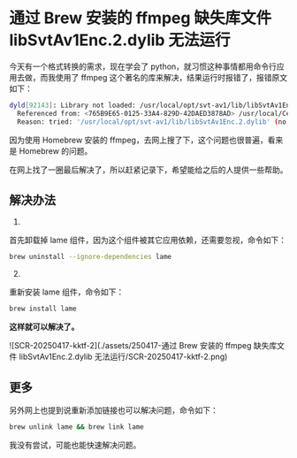 # 通过 Brew 安装的 ffmpeg 缺失库文件 libSvtAv1Enc.2.dylib 无法运行

今天有一个格式转换的需求，现在学会了 python，就习惯这种事情都用命令行应用去做，而我使用了 ffmpeg 这个著名的库来解决，结果运行时报错了，报错原文如下：

```bash
dyld[92143]: Library not loaded: /usr/local/opt/svt-av1/lib/libSvtAv1Enc.2.dylib
  Referenced from: <765B9E65-0125-33A4-829D-42DAED3878AD> /usr/local/Cellar/ffmpeg@6/6.1.2_6/bin/ffmpeg
  Reason: tried: '/usr/local/opt/svt-av1/lib/libSvtAv1Enc.2.dylib' (no such file), '/System/Volumes/Preboot/Cryptexes/OS/usr/local/opt/svt-av1/lib/libSvtAv1Enc.2.dylib' (no such file), '/usr/local/opt/svt-av1/lib/libSvtAv1Enc.2.dylib' (no such file), '/usr/local/lib/libSvtAv1Enc.2.dylib' (no such file), '/usr/lib/libSvtAv1Enc.2.dylib' (no such file, not in dyld cache), '/usr/local/Cellar/svt-av1/3.0.2/lib/libSvtAv1Enc.2.dylib' (no such file), '/System/Volumes/Preboot/Cryptexes/OS/usr/local/Cellar/svt-av1/3.0.2/lib/libSvtAv1Enc.2.dylib' (no such file), '/usr/local/Cellar/svt-av1/3.0.2/lib/libSvtAv1Enc.2.dylib' (no such file), '/usr/local/lib/libSvtAv1Enc.2.dylib' (no such file), '/usr/lib/libSvtAv1Enc.2.dylib' (no such file, not in dyld cache)
```

因为使用 Homebrew 安装的 ffmpeg，去网上搜了下，这个问题也很普遍，看来是 Homebrew 的问题。

在网上找了一圈最后解决了，所以赶紧记录下，希望能给之后的人提供一些帮助。

## 解决办法

1.

首先卸载掉 lame 组件，因为这个组件被其它应用依赖，还需要忽视，命令如下：

```bash
brew uninstall --ignore-dependencies lame
```

2.

重新安装 lame 组件，命令如下：

```bash
brew install lame
```

**这样就可以解决了。**

![SCR-20250417-kktf-2](./assets/250417-通过 Brew 安装的 ffmpeg 缺失库文件 libSvtAv1Enc.2.dylib 无法运行/SCR-20250417-kktf-2.png)

## 更多

另外网上也提到说重新添加链接也可以解决问题，命令如下：

```bash
brew unlink lame && brew link lame
```

我没有尝试，可能也能快速解决问题。
